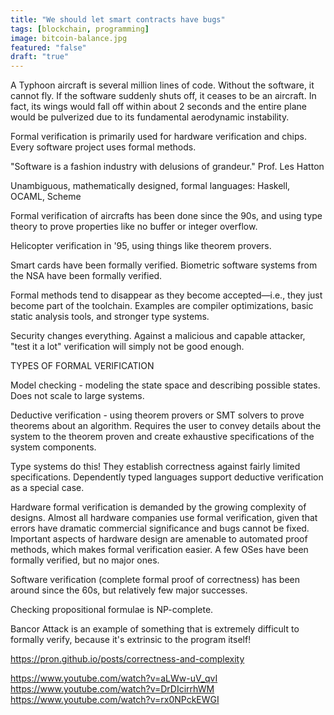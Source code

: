 ```yaml
---
title: "We should let smart contracts have bugs"
tags: [blockchain, programming]
image: bitcoin-balance.jpg
featured: "false"
draft: "true"
---
```

A Typhoon aircraft is several million lines of code. Without the software, it cannot fly. If the software suddenly shuts off, it ceases to be an aircraft. In fact, its wings would fall off within about 2 seconds and the entire plane would be pulverized due to its fundamental aerodynamic instability.

Formal verification is primarily used for hardware verification and chips. Every software project uses formal methods.

"Software is a fashion industry with delusions of grandeur." Prof. Les Hatton

Unambiguous, mathematically designed, formal languages: Haskell, OCAML, Scheme

Formal verification of aircrafts has been done since the 90s, and using type theory to prove properties like no buffer or integer overflow.

Helicopter verification in '95, using things like theorem provers.

Smart cards have been formally verified. Biometric software systems from the NSA have been formally verified.

Formal methods tend to disappear as they become accepted—i.e., they just become part of the toolchain. Examples are compiler optimizations, basic static analysis tools, and stronger type systems.

Security changes everything. Against a malicious and capable attacker, "test it a lot" verification will simply not be good enough.



TYPES OF FORMAL VERIFICATION

Model checking - modeling the state space and describing possible states. Does not scale to large systems.

Deductive verification - using theorem provers or SMT solvers to prove theorems about an algorithm. Requires the user to convey details about the system to the theorem proven and create exhaustive specifications of the system components.

Type systems do this! They establish correctness against fairly limited specifications. Dependently typed languages support deductive verification as a special case.

Hardware formal verification is demanded by the growing complexity of designs. Almost all hardware companies use formal verification, given that errors have dramatic commercial significance and bugs cannot be fixed. Important aspects of hardware design are amenable to automated proof methods, which makes formal verification easier. A few OSes have been formally verified, but no major ones.

Software verification (complete formal proof of correctness) has been around since the 60s, but relatively few major successes.

Checking propositional formulae is NP-complete.

Bancor Attack is an example of something that is extremely difficult to formally verify, because it's extrinsic to the program itself!

https://pron.github.io/posts/correctness-and-complexity

https://www.youtube.com/watch?v=aLWw-uV_qvI
https://www.youtube.com/watch?v=DrDIcirrhWM
https://www.youtube.com/watch?v=rx0NPckEWGI
